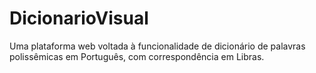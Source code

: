 # DicionarioVisual

Uma plataforma web voltada à funcionalidade de dicionário de palavras polissêmicas em Português, com correspondência em Libras.
